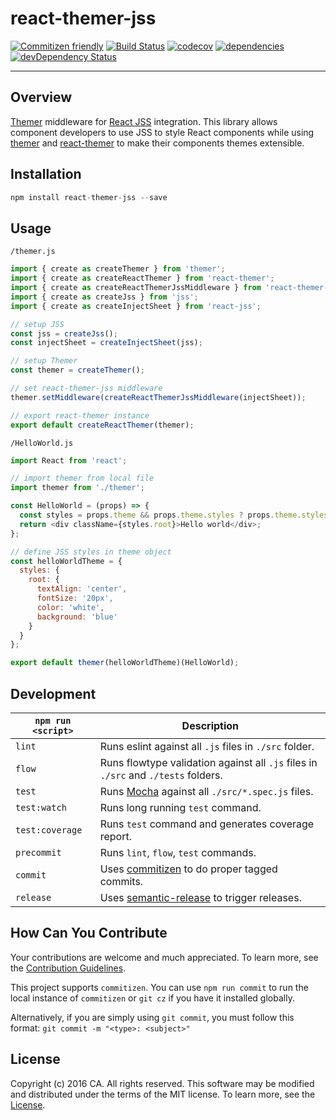 # react-themer-jss
[![Commitizen friendly](https://img.shields.io/badge/commitizen-friendly-brightgreen.svg)](http://commitizen.github.io/cz-cli/)
[![Build Status](https://travis-ci.org/caapim/react-themer-jss.svg?branch=master)](https://travis-ci.org/caapim/react-themer-jss)
[![codecov](https://codecov.io/gh/caapim/react-themer-jss/branch/master/graph/badge.svg)](https://codecov.io/gh/caapim/react-themer-jss)
[![dependencies](https://david-dm.org/caapim/react-themer-jss.svg)](https://david-dm.org/caapim/react-themer-jss)
[![devDependency Status](https://david-dm.org/caapim/react-themer-jss/dev-status.svg)](https://david-dm.org/caapim/react-themer-jss#info=devDependencies)
************************************************************

## Overview
[Themer](https://github.com/CAAPIM/themer) middleware for [React JSS](https://github.com/cssinjs/react-jss) integration. This library allows component developers to use JSS to style React components while using [themer](https://github.com/CAAPIM/themer) and [react-themer](https://github.com/CAAPIM/react-themer) to make their components themes extensible.

## Installation
```js
npm install react-themer-jss --save
```

## Usage
`/themer.js`
```js
import { create as createThemer } from 'themer';
import { create as createReactThemer } from 'react-themer';
import { create as createReactThemerJssMiddleware } from 'react-themer-jss';
import { create as createJss } from 'jss';
import { create as createInjectSheet } from 'react-jss';

// setup JSS
const jss = createJss();
const injectSheet = createInjectSheet(jss);

// setup Themer
const themer = createThemer();

// set react-themer-jss middleware
themer.setMiddleware(createReactThemerJssMiddleware(injectSheet));

// export react-themer instance
export default createReactThemer(themer);
```

`/HelloWorld.js`
```js
import React from 'react';

// import themer from local file
import themer from './themer';

const HelloWorld = (props) => {
  const styles = props.theme && props.theme.styles ? props.theme.styles : {};
  return <div className={styles.root}>Hello world</div>;
};

// define JSS styles in theme object
const helloWorldTheme = {
  styles: {
    root: {
      textAlign: 'center',
      fontSize: '20px',
      color: 'white',
      background: 'blue'
    }
  }
};

export default themer(helloWorldTheme)(HelloWorld);
```

## Development
|`npm run <script>`|Description|
|------------------|-----------|
|`lint`| Runs eslint against all `.js` files in `./src` folder.|
|`flow`| Runs flowtype validation against all `.js` files in `./src` and `./tests` folders.|
|`test`|Runs [Mocha](https://github.com/mochajs/mocha) against all `./src/*.spec.js` files.|
|`test:watch`|Runs long running `test` command.|
|`test:coverage`|Runs `test` command and generates coverage report.|
|`precommit`|Runs `lint`, `flow`, `test` commands.|
|`commit`|Uses [commitizen](https://github.com/commitizen/cz-cli) to do proper tagged commits.|
|`release`|Uses [semantic-release](https://github.com/semantic-release/semantic-release) to trigger releases.|

## How Can You Contribute
Your contributions are welcome and much appreciated. To learn more, see the [Contribution Guidelines](https://github.com/CAAPIM/react-themer-jss/blob/master/CONTRIBUTING.md).

This project supports `commitizen`. You can use `npm run commit` to run the local instance of `commitizen` or `git cz` if you have it installed globally.

Alternatively, if you are simply using `git commit`, you must follow this format:
`git commit -m "<type>: <subject>"`

## License
Copyright (c) 2016 CA. All rights reserved.
This software may be modified and distributed under the terms of the MIT license. To learn more, see the [License](https://github.com/CAAPIM/react-themer-jss/blob/master/LICENSE).
